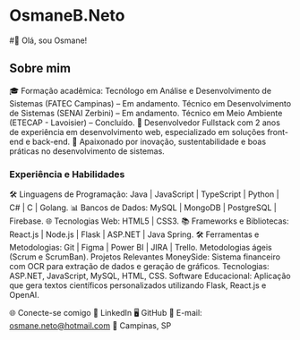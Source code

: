 # OsmaneB.Neto

#👋 Olá, sou Osmane!

## Sobre mim
🎓 Formação acadêmica:
Tecnólogo em Análise e Desenvolvimento de Sistemas (FATEC Campinas) – Em andamento.
Técnico em Desenvolvimento de Sistemas (SENAI Zerbini) – Em andamento.
Técnico em Meio Ambiente (ETECAP - Lavoisier) – Concluído.
💼 Desenvolvedor Fullstack com 2 anos de experiência em desenvolvimento web, especializado em soluções front-end e back-end.
🌱 Apaixonado por inovação, sustentabilidade e boas práticas no desenvolvimento de sistemas.


### Experiência e Habilidades
🛠️ Linguagens de Programação: Java | JavaScript | TypeScript | Python | C# | C | Golang.
📊 Bancos de Dados: MySQL | MongoDB | PostgreSQL | Firebase.
🌐 Tecnologias Web: HTML5 | CSS3.
📚 Frameworks e Bibliotecas: React.js | Node.js | Flask | ASP.NET | Java Spring.
🛠️ Ferramentas e Metodologias:
Git | Figma | Power BI | JIRA | Trello.
Metodologias ágeis (Scrum e ScrumBan).
Projetos Relevantes
MoneySide: Sistema financeiro com OCR para extração de dados e geração de gráficos.
Tecnologias: ASP.NET, JavaScript, MySQL, HTML, CSS.
Software Educacional: Aplicação que gera textos científicos personalizados utilizando Flask, React.js e OpenAI.


🌐 Conecte-se comigo
💼 LinkedIn
🖥️ GitHub
📧 E-mail: osmane.neto@hotmail.com
📍 Campinas, SP
